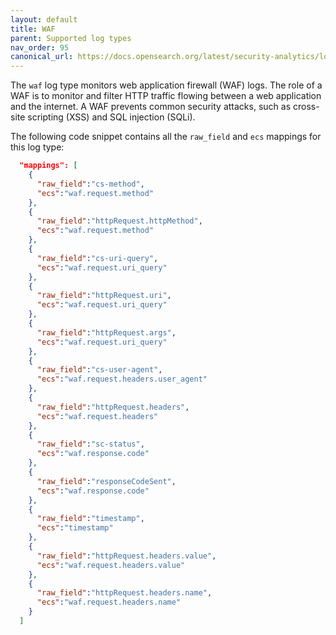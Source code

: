 ```yaml
---
layout: default
title: WAF
parent: Supported log types
nav_order: 95
canonical_url: https://docs.opensearch.org/latest/security-analytics/log-types-reference/waf/
---
```


The `waf` log type monitors web application firewall (WAF) logs. The role of a WAF is to monitor and filter HTTP traffic flowing between a web application and the internet. A WAF prevents common security attacks, such as cross-site scripting (XSS) and SQL injection (SQLi).

The following code snippet contains all the `raw_field` and `ecs` mappings for this log type:

```json
  "mappings": [
    {
      "raw_field":"cs-method",
      "ecs":"waf.request.method"
    },
    {
      "raw_field":"httpRequest.httpMethod",
      "ecs":"waf.request.method"
    },
    {
      "raw_field":"cs-uri-query",
      "ecs":"waf.request.uri_query"
    },
    {
      "raw_field":"httpRequest.uri",
      "ecs":"waf.request.uri_query"
    },
    {
      "raw_field":"httpRequest.args",
      "ecs":"waf.request.uri_query"
    },
    {
      "raw_field":"cs-user-agent",
      "ecs":"waf.request.headers.user_agent"
    },
    {
      "raw_field":"httpRequest.headers",
      "ecs":"waf.request.headers"
    },
    {
      "raw_field":"sc-status",
      "ecs":"waf.response.code"
    },
    {
      "raw_field":"responseCodeSent",
      "ecs":"waf.response.code"
    },
    {
      "raw_field":"timestamp",
      "ecs":"timestamp"
    },
    {
      "raw_field":"httpRequest.headers.value",
      "ecs":"waf.request.headers.value"
    },
    {
      "raw_field":"httpRequest.headers.name",
      "ecs":"waf.request.headers.name"
    }
  ]
```
